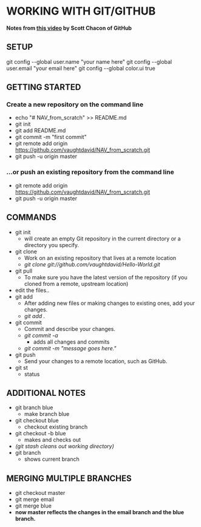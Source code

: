 # WORKING WITH GIT/GITHUB
**Notes from [this video](https://www.youtube.com/watch?time_continue=1859&v=ZDR433b0HJY) by Scott Chacon of GitHub**

## SETUP
git config --global user.name "your name here"
git config --global user.email "your email here"
git config --global color.ui true

## GETTING STARTED
### Create a new repository on the command line
- echo "# NAV_from_scratch" >> README.md
- git init
- git add README.md
- git commit -m "first commit"
- git remote add origin https://github.com/vaughtdavid/NAV_from_scratch.git
- git push -u origin master

### …or push an existing repository from the command line
- git remote add origin https://github.com/vaughtdavid/NAV_from_scratch.git
- git push -u origin master


## COMMANDS
- git init 	
	- will create an empty Git repository in the current directory or a directory you specify. 
- git clone	
	- Work on an existing repository that lives at a remote location
	- *git clone git://github.com/vaughtdavid/Hello-World.git*
- git pull	
	- To make sure you have the latest version of the repository (if you cloned from a remote, upstream location)
- edit the files..
- git add		
	- After adding new files or making changes to existing ones, add your changes.
	- *git add .*
- git commit	
	- Commit and describe your changes.
	- *git commit -a*
		- adds all changes and commits
	- *git commit -m "message goes here."*
- git push	
	- Send your changes to a remote location, such as GitHub.
- git st		
	- status

## ADDITIONAL NOTES
- git branch blue			
	- make branch blue
- git checkout blue		
	- checkout existing branch
- git checkout -b blue	
	- makes and checks out
- *(git stash cleans out working directory)*
- git branch
	- shows current branch

## MERGING MULTIPLE BRANCHES
- git checkout master
- git merge email
- git merge blue
- **now master reflects the changes in the email branch and the blue branch.**

